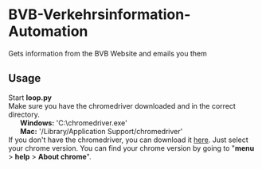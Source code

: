# BVB-Verkehrsinformation-Automation
 Gets information from the BVB Website and emails you them
## Usage
 Start **loop.py**  
 Make sure you have the chromedriver downloaded and in the correct directory.  
&nbsp;&nbsp;&nbsp;&nbsp;&nbsp;&nbsp;**Windows:** 'C:\chromedriver.exe'  
&nbsp;&nbsp;&nbsp;&nbsp;&nbsp;&nbsp;**Mac:** '/Library/Application Support/chromedriver'  
 If you don't have the chromedriver, you can download it [here](https://chromedriver.chromium.org). Just select your chrome version. You can find your chrome version by going to "**menu** > **help** > **About chrome**".